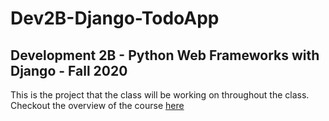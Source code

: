 # Dev2B-Django-TodoApp

## Development 2B - Python Web Frameworks with Django - Fall 2020

This is the project that the class will be working on throughout the class. Checkout the overview of the course [here]()




